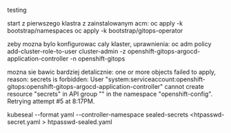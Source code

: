 testing

start z pierwszego klastra z zainstalowanym acm:
oc apply -k bootstrap/namespaces
oc apply -k bootstrap/gitops-operator

zeby mozna bylo konfigurowac caly klaster, uprawnienia:
oc adm policy add-cluster-role-to-user cluster-admin -z openshift-gitops-argocd-application-controller -n openshift-gitops

mozna sie bawic bardziej detalicznie:
one or more objects failed to apply, reason: secrets is forbidden: User "system:serviceaccount:openshift-gitops:openshift-gitops-argocd-application-controller" cannot create resource "secrets" in API group "" in the namespace "openshift-config". Retrying attempt #5 at 8:17PM.


kubeseal --format yaml --controller-namespace sealed-secrets <htpasswd-secret.yaml > htpasswd-sealed.yaml

